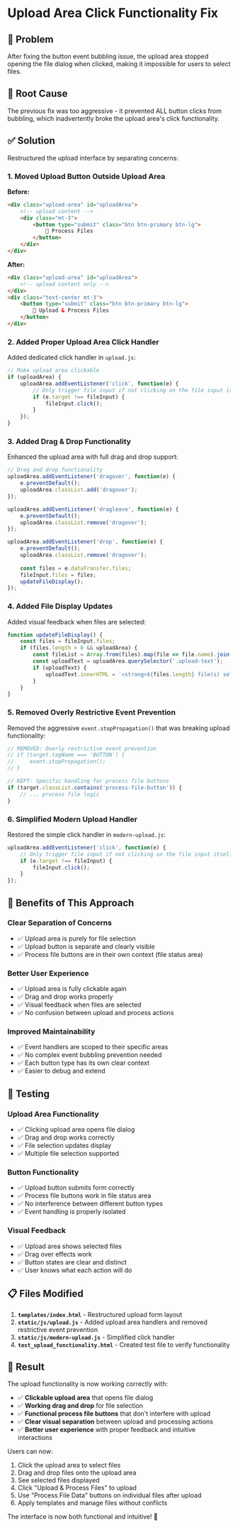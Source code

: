 # Upload Area Click Functionality Fix

## 🐛 **Problem**
After fixing the button event bubbling issue, the upload area stopped opening the file dialog when clicked, making it impossible for users to select files.

## 🎯 **Root Cause**
The previous fix was too aggressive - it prevented ALL button clicks from bubbling, which inadvertently broke the upload area's click functionality.

## ✅ **Solution**
Restructured the upload interface by separating concerns:

### 1. **Moved Upload Button Outside Upload Area**
**Before:**
```html
<div class="upload-area" id="uploadArea">
    <!-- upload content -->
    <div class="mt-3">
        <button type="submit" class="btn btn-primary btn-lg">
            🚀 Process Files
        </button>
    </div>
</div>
```

**After:**
```html
<div class="upload-area" id="uploadArea">
    <!-- upload content only -->
</div>
<div class="text-center mt-3">
    <button type="submit" class="btn btn-primary btn-lg">
        🚀 Upload & Process Files
    </button>
</div>
```

### 2. **Added Proper Upload Area Click Handler**
Added dedicated click handler in `upload.js`:
```javascript
// Make upload area clickable
if (uploadArea) {
    uploadArea.addEventListener('click', function(e) {
        // Only trigger file input if not clicking on the file input itself
        if (e.target !== fileInput) {
            fileInput.click();
        }
    });
}
```

### 3. **Added Drag & Drop Functionality**
Enhanced the upload area with full drag and drop support:
```javascript
// Drag and drop functionality
uploadArea.addEventListener('dragover', function(e) {
    e.preventDefault();
    uploadArea.classList.add('dragover');
});

uploadArea.addEventListener('dragleave', function(e) {
    e.preventDefault();
    uploadArea.classList.remove('dragover');
});

uploadArea.addEventListener('drop', function(e) {
    e.preventDefault();
    uploadArea.classList.remove('dragover');
    
    const files = e.dataTransfer.files;
    fileInput.files = files;
    updateFileDisplay();
});
```

### 4. **Added File Display Updates**
Added visual feedback when files are selected:
```javascript
function updateFileDisplay() {
    const files = fileInput.files;
    if (files.length > 0 && uploadArea) {
        const fileList = Array.from(files).map(file => file.name).join(', ');
        const uploadText = uploadArea.querySelector('.upload-text');
        if (uploadText) {
            uploadText.innerHTML = `<strong>${files.length} file(s) selected:</strong><br><small>${fileList}</small>`;
        }
    }
}
```

### 5. **Removed Overly Restrictive Event Prevention**
Removed the aggressive `event.stopPropagation()` that was breaking upload functionality:
```javascript
// REMOVED: Overly restrictive event prevention
// if (target.tagName === 'BUTTON') {
//     event.stopPropagation();
// }

// KEPT: Specific handling for process file buttons
if (target.classList.contains('process-file-button')) {
    // ... process file logic
}
```

### 6. **Simplified Modern Upload Handler**
Restored the simple click handler in `modern-upload.js`:
```javascript
uploadArea.addEventListener('click', function(e) {
    // Only trigger file input if not clicking on the file input itself
    if (e.target !== fileInput) {
        fileInput.click();
    }
});
```

## 🎯 **Benefits of This Approach**

### **Clear Separation of Concerns**
- ✅ Upload area is purely for file selection
- ✅ Upload button is separate and clearly visible
- ✅ Process file buttons are in their own context (file status area)

### **Better User Experience**
- ✅ Upload area is fully clickable again
- ✅ Drag and drop works properly
- ✅ Visual feedback when files are selected
- ✅ No confusion between upload and process actions

### **Improved Maintainability**
- ✅ Event handlers are scoped to their specific areas
- ✅ No complex event bubbling prevention needed
- ✅ Each button type has its own clear context
- ✅ Easier to debug and extend

## 🧪 **Testing**

### **Upload Area Functionality**
- ✅ Clicking upload area opens file dialog
- ✅ Drag and drop works correctly
- ✅ File selection updates display
- ✅ Multiple file selection supported

### **Button Functionality**
- ✅ Upload button submits form correctly
- ✅ Process file buttons work in file status area
- ✅ No interference between different button types
- ✅ Event handling is properly isolated

### **Visual Feedback**
- ✅ Upload area shows selected files
- ✅ Drag over effects work
- ✅ Button states are clear and distinct
- ✅ User knows what each action will do

## 📋 **Files Modified**

1. **`templates/index.html`** - Restructured upload form layout
2. **`static/js/upload.js`** - Added upload area handlers and removed restrictive event prevention
3. **`static/js/modern-upload.js`** - Simplified click handler
4. **`test_upload_functionality.html`** - Created test file to verify functionality

## 🎉 **Result**

The upload functionality is now working correctly with:
- ✅ **Clickable upload area** that opens file dialog
- ✅ **Working drag and drop** for file selection
- ✅ **Functional process file buttons** that don't interfere with upload
- ✅ **Clear visual separation** between upload and processing actions
- ✅ **Better user experience** with proper feedback and intuitive interactions

Users can now:
1. Click the upload area to select files
2. Drag and drop files onto the upload area
3. See selected files displayed
4. Click "Upload & Process Files" to upload
5. Use "Process File Data" buttons on individual files after upload
6. Apply templates and manage files without conflicts

The interface is now both functional and intuitive! 🚀